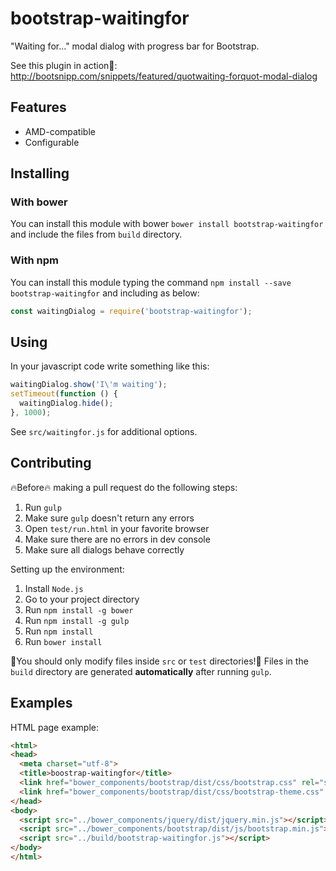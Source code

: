 # bootstrap-waitingfor

"Waiting for..." modal dialog with progress bar for Bootstrap.

See this plugin in action:rocket:: http://bootsnipp.com/snippets/featured/quotwaiting-forquot-modal-dialog

## Features

* AMD-compatible
* Configurable

## Installing

### With bower

You can install this module with bower `bower install bootstrap-waitingfor` and include the files from `build` directory.

### With npm

You can install this module typing the command `npm install --save bootstrap-waitingfor` and including as below:

```js
const waitingDialog = require('bootstrap-waitingfor');
```

## Using

In your javascript code write something like this:
```js
waitingDialog.show('I\'m waiting');
setTimeout(function () {
  waitingDialog.hide();
}, 1000);
```

See `src/waitingfor.js` for additional options.

## Contributing

:fire:Before:fire: making a pull request do the following steps:

1. Run `gulp`
2. Make sure `gulp` doesn't return any errors
3. Open `test/run.html` in your favorite browser
4. Make sure there are no errors in dev console
5. Make sure all dialogs behave correctly

Setting up the environment:

1. Install `Node.js`
2. Go to your project directory
3. Run `npm install -g bower`
4. Run `npm install -g gulp`
5. Run `npm install`
6. Run `bower install`

:sunflower:You should only modify files inside `src` or `test` directories!:sunflower: Files in the `build` directory are generated **automatically** after running `gulp`.

## Examples

HTML page example:
```html
<html>
<head>
  <meta charset="utf-8">
  <title>boostrap-waitingfor</title>
  <link href="bower_components/bootstrap/dist/css/bootstrap.css" rel="stylesheet" />
  <link href="bower_components/bootstrap/dist/css/bootstrap-theme.css" rel="stylesheet" />
</head>
<body>
  <script src="../bower_components/jquery/dist/jquery.min.js"></script>
  <script src="../bower_components/bootstrap/dist/js/bootstrap.min.js"></script>
  <script src="../build/bootstrap-waitingfor.js"></script>
</body>
</html>
```
